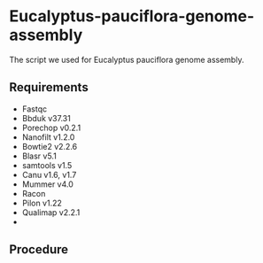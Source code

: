 # Eucalyptus-pauciflora-genome-assembly

The script we used  for Eucalyptus pauciflora genome assembly. 

## Requirements
- Fastqc
- Bbduk v37.31
- Porechop v0.2.1
- Nanofilt v1.2.0
- Bowtie2 v2.2.6
- Blasr v5.1 
- samtools v1.5
- Canu v1.6, v1.7
- Mummer v4.0
- Racon
- Pilon v1.22
- Qualimap v2.2.1
- 

## Procedure
